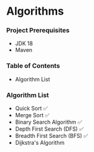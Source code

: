 # Algorithms

### Project Prerequisites

- JDK 18
- Maven

### Table of Contents

- Algorithm List

### Algorithm List

- Quick Sort :white_check_mark:
- Merge Sort :white_check_mark:
- Binary Search Algorithm :white_check_mark:
- Depth First Search (DFS) :white_check_mark:
- Breadth First Search (BFS) :white_check_mark:
- Dijkstra's Algorithm